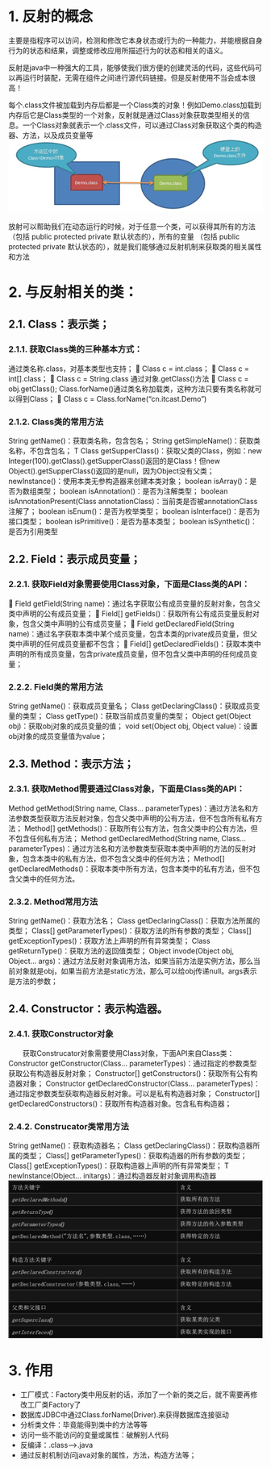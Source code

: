 # 1. 反射的概念
主要是指程序可以访问，检测和修改它本身状态或行为的一种能力，并能根据自身行为的状态和结果，调整或修改应用所描述行为的状态和相关的语义。            


反射是java中一种强大的工具，能够使我们很方便的创建灵活的代码，这些代码可以再运行时装配，无需在组件之间进行源代码链接。但是反射使用不当会成本很高！

每个.class文件被加载到内存后都是一个Class类的对象！例如Demo.class加载到内存后它是Class<Demo>类型的一个对象，反射就是通过Class对象获取类型相关的信息。一个Class对象就表示一个.class文件，可以通过Class对象获取这个类的构造器、方法，以及成员变量等
![](_v_images/_1534337348_5267.png)

放射可以帮助我们在动态运行的时候，对于任意一个类，可以获得其所有的方法（包括 public protected private 默认状态的），所有的变量 （包括 public protected private 默认状态的），就是我们能够通过反射机制来获取类的相关属性和方法
# 2. 与反射相关的类：
## 2.1. Class：表示类；
### 2.1.1. 获取Class类的三种基本方式：
通过类名称.class，对基本类型也支持；
	Class c = int.class；
	Class c = int[].class；
	Class c = String.class
通过对象.getClass()方法
	Class c = obj.getClass();
Class.forName()通过类名称加载类，这种方法只要有类名称就可以得到Class；
	Class c = Class.forName(“cn.itcast.Demo”)
### 2.1.2. Class类的常用方法
String getName()：获取类名称，包含包名；
String getSimpleName()：获取类名称，不包含包名；
T Class getSupperClass()：获取父类的Class，例如：new Integer(100).getClass().getSupperClass()返回的是Class<Number>！但new Object().getSupperClass()返回的是null，因为Object没有父类；
newInstance()：使用本类无参构造器来创建本类对象；
boolean isArray()：是否为数组类型；
boolean isAnnotation()：是否为注解类型；
boolean isAnnotationPresent(Class annotationClass)：当前类是否被annotationClass注解了；
boolean isEnum()：是否为枚举类型；
boolean isInterface()：是否为接口类型；
boolean isPrimitive()：是否为基本类型；
boolean isSynthetic()：是否为引用类型
## 2.2. Field：表示成员变量；
### 2.2.1. 获取Field对象需要使用Class对象，下面是Class类的API：
	Field getField(String name)：通过名字获取公有成员变量的反射对象，包含父类中声明的公有成员变量；
	Field[] getFields()：获取所有公有成员变量反射对象，包含父类中声明的公有成员变量；
	Field getDeclaredField(String name)：通过名字获取本类中某个成员变量，包含本类的private成员变量，但父类中声明的任何成员变量都不包含；
	Field[] getDeclaredFields()：获取本类中声明的所有成员变量，包含private成员变量，但不包含父类中声明的任何成员变量；
### 2.2.2. Field类的常用方法
String getName()：获取成员变量名；
Class getDeclaringClass()：获取成员变量的类型；
Class getType()：获取当前成员变量的类型；
Object get(Object obj)：获取obj对象的成员变量的值；
void set(Object obj, Object value)：设置obj对象的成员变量值为value；
## 2.3. Method：表示方法；
### 2.3.1. 获取Method需要通过Class对象，下面是Class类的API：
Method getMethod(String name, Class… parameterTypes)：通过方法名和方法参数类型获取方法反射对象，包含父类中声明的公有方法，但不包含所有私有方法；
Method[] getMethods()：获取所有公有方法，包含父类中的公有方法，但不包含任何私有方法；
Method getDeclaredMethod(String name, Class… parameterTypes)：通过方法名和方法参数类型获取本类中声明的方法的反射对象，包含本类中的私有方法，但不包含父类中的任何方法；
Method[] getDeclaredMethods()：获取本类中所有方法，包含本类中的私有方法，但不包含父类中的任何方法。
### 2.3.2. Method常用方法
String getName()：获取方法名；
Class getDeclaringClass()：获取方法所属的类型；
Class[] getParameterTypes()：获取方法的所有参数的类型；
Class[] getExceptionTypes()：获取方法上声明的所有异常类型；
Class getReturnType()：获取方法的返回值类型；
Object invode(Object obj, Object… args)：通过方法反射对象调用方法，如果当前方法是实例方法，那么当前对象就是obj，如果当前方法是static方法，那么可以给obj传递null。args表示是方法的参数；
## 2.4. Constructor：表示构造器。
### 2.4.1. 获取Constructor对象
　　获取Construcator对象需要使用Class对象，下面API来自Class类：
Constructor getConstructor(Class… parameterTypes)：通过指定的参数类型获取公有构造器反射对象；
Constructor[] getConstructors()：获取所有公有构造器对象；
Constructor getDeclaredConstructor(Class… parameterTypes)：通过指定参数类型获取构造器反射对象。可以是私有构造器对象；
Constructor[] getDeclaredConstructors()：获取所有构造器对象。包含私有构造器；
### 2.4.2. Construcator类常用方法
String getName()：获取构造器名；
Class getDeclaringClass()：获取构造器所属的类型；
Class[] getParameterTypes()：获取构造器的所有参数的类型；
Class[] getExceptionTypes()：获取构造器上声明的所有异常类型；
T newInstance(Object… initargs)：通过构造器反射对象调用构造器
![](_v_images/_1551020409_13233.png)
# 3. 作用
- 工厂模式：Factory类中用反射的话，添加了一个新的类之后，就不需要再修改工厂类Factory了
- 数据库JDBC中通过Class.forName(Driver).来获得数据库连接驱动
- 分析类文件：毕竟能得到类中的方法等等
- 访问一些不能访问的变量或属性：破解别人代码
- 反编译：.class-->.java
- 通过反射机制访问java对象的属性，方法，构造方法等；






